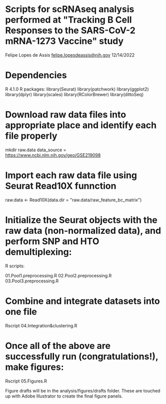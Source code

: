 # Scripts for scRNAseq analysis performed at "Tracking B Cell Responses to the SARS-CoV-2 mRNA-1273 Vaccine" study

Felipe Lopes de Assis felipe.lopesdeassis@nih.gov 12/14/2022

# Dependencies

R 4.1.0 
R packages:
library(Seurat)
library(patchwork)
library(ggplot2)
library(dplyr)
library(scales)
library(RColorBrewer)
library(dittoSeq)

# Download raw data files into appropriate place and identify each file properly 

mkdir raw.data
data_source = https://www.ncbi.nlm.nih.gov/geo/GSE219098

# Import each raw data file using Seurat Read10X funnction       

raw.data <- Read10X(data.dir = "raw.data/raw_feature_bc_matrix") 

# Initialize the Seurat objects with the raw data (non-normalized data), and perform SNP and HTO demultiplexing:   

R scripts: 

01.Pool1.preprocessing.R
02.Pool2.preprocessing.R
03.Pool3.preprocessing.R

# Combine and integrate datasets into one file

Rscript 04.Integration&clustering.R

# Once all of the above are successfully run (congratulations!), make figures:

Rscript 05.Figures.R

Figure drafts will be in the analysis/figures/drafts folder. These are touched up with Adobe Illustrator to create the final figure panels.
